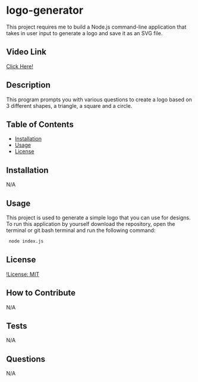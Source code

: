 # logo-generator
This project requires me to build a Node.js command-line application that takes in user input to generate a logo and save it as an SVG file.

## Video Link
[Click Here!](https://youtu.be/svDOBfaCS2g)

## Description
This program prompts you with various questions to create a logo based on 3 different shapes, a triangle, a square and a circle. 

## Table of Contents
- [Installation](#installation)
- [Usage](#usage)
- [License](#license)

## Installation
N/A

## Usage
This project is used to generate a simple logo that you can use for designs. To run this application by yourself download the repository, open the terminal or git bash terminal and run the following command:
```md
 node index.js 
```

## License
[!License: MIT](https://choosealicense.com/licenses/mit/)

## How to Contribute
N/A

## Tests
N/A

## Questions
N/A
